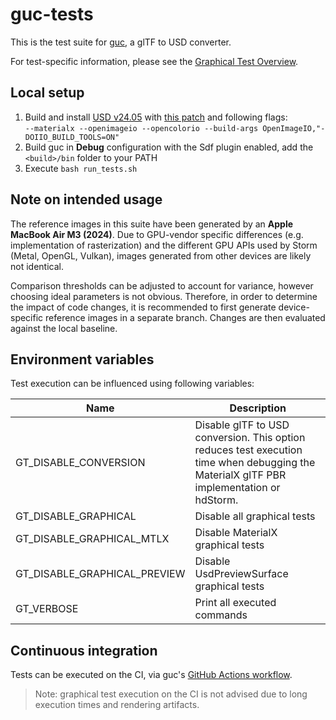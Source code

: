 # guc-tests

This is the test suite for [guc](https://github.com/pablode/guc), a glTF to USD converter.

For test-specific information, please see the [Graphical Test Overview](tests).

## Local setup

1. Build and install [USD v24.05](https://github.com/PixarAnimationStudios/USD/tree/v24.05) with [this patch](https://github.com/PixarAnimationStudios/OpenUSD/pull/3045) and following flags:  
`--materialx --openimageio --opencolorio --build-args OpenImageIO,"-DOIIO_BUILD_TOOLS=ON"`
2. Build guc in **Debug** configuration with the Sdf plugin enabled, add the `<build>/bin` folder to your PATH
3. Execute `bash run_tests.sh`

## Note on intended usage

The reference images in this suite have been generated by an **Apple MacBook Air M3 (2024)**.
Due to GPU-vendor specific differences (e.g. implementation of rasterization) and the different GPU APIs used by Storm (Metal, OpenGL, Vulkan), images generated from other devices are likely not identical.

Comparison thresholds can be adjusted to account for variance, however choosing ideal parameters is not obvious.
Therefore, in order to determine the impact of code changes, it is recommended to first generate device-specific reference images in a separate branch.
Changes are then evaluated against the local baseline.

## Environment variables

Test execution can be influenced using following variables:

Name    | Description
---     | ---
GT_DISABLE_CONVERSION | Disable glTF to USD conversion. This option reduces test execution time when debugging the MaterialX glTF PBR implementation or hdStorm.
GT_DISABLE_GRAPHICAL | Disable all graphical tests
GT_DISABLE_GRAPHICAL_MTLX | Disable MaterialX graphical tests
GT_DISABLE_GRAPHICAL_PREVIEW | Disable UsdPreviewSurface graphical tests
GT_VERBOSE | Print all executed commands

## Continuous integration

Tests can be executed on the CI, via guc's [GitHub Actions workflow](https://github.com/pablode/guc/actions/workflows/run-tests.yml).

> Note: graphical test execution on the CI is not advised due to long execution times and rendering artifacts.
